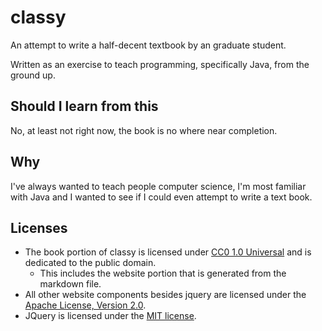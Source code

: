 # classy

An attempt to write a half-decent textbook by an graduate student.

Written as an exercise to teach programming, specifically Java, from the ground up.

## Should I learn from this

No, at least not right now, the book is no where near completion.

## Why

I've always wanted to teach people computer science, I'm most familiar with Java
and I wanted to see if I could even attempt to write a text book.

## Licenses

* The book portion of classy is licensed under [CC0 1.0 Universal](/licenses/LICENSE-BOOK) and is dedicated to the public domain.
  * This includes the website portion that is generated from the markdown file.
* All other website components besides jquery are licensed under the [Apache License, Version 2.0](/licenses/LICENSE-WEBSITE).
* JQuery is licensed under the [MIT license](https://jquery.org/license/).
